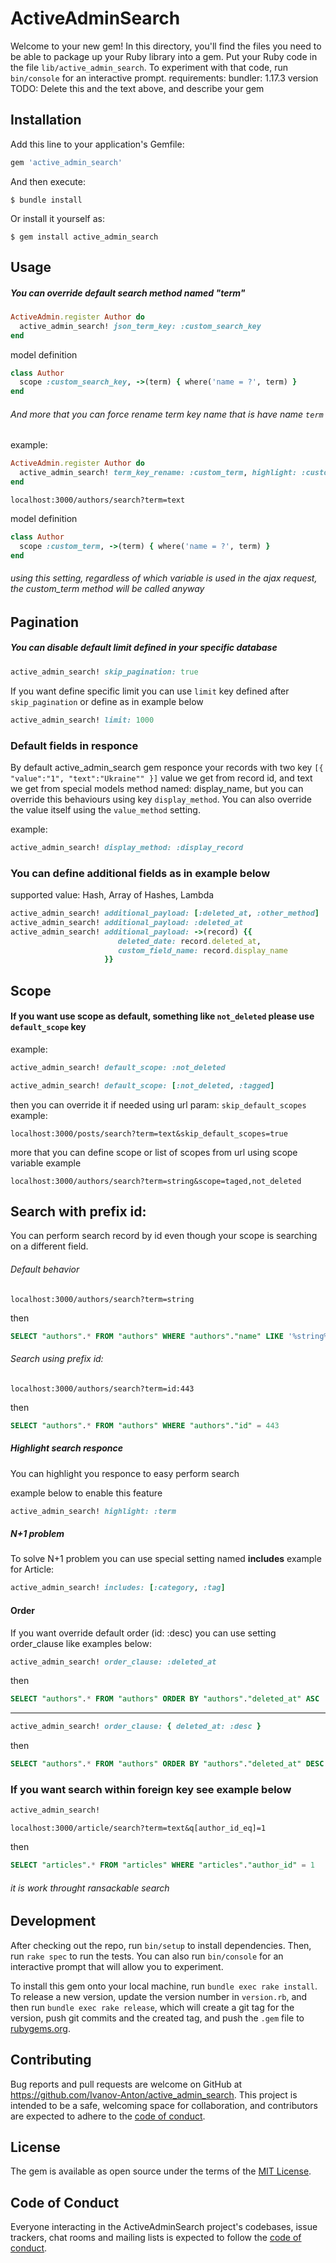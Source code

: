 # ActiveAdminSearch

Welcome to your new gem! In this directory, you'll find the files you need to be able to package up your Ruby library into a gem. Put your Ruby code in the file `lib/active_admin_search`. To experiment with that code, run `bin/console` for an interactive prompt.
requirements:
bundler: 1.17.3 version
TODO: Delete this and the text above, and describe your gem

## Installation

Add this line to your application's Gemfile:

```ruby
gem 'active_admin_search'
```

And then execute:

    $ bundle install

Or install it yourself as:

    $ gem install active_admin_search

## Usage

##### You can override default search method named "term"

```ruby
ActiveAdmin.register Author do
  active_admin_search! json_term_key: :custom_search_key
end
```

model definition
```ruby
class Author
  scope :custom_search_key, ->(term) { where('name = ?', term) }
end
```

###### And more that you can force rename term key name that is have name `term`

example:
```ruby
ActiveAdmin.register Author do
  active_admin_search! term_key_rename: :custom_term, highlight: :custom_term
end
```
```
localhost:3000/authors/search?term=text
```
model definition
```ruby
class Author
  scope :custom_term, ->(term) { where('name = ?', term) }
end
```
###### using this setting, regardless of which variable is used in the ajax request, the custom_term method will be called anyway

## Pagination
##### You can disable default limit defined in your specific database
```ruby
active_admin_search! skip_pagination: true
```

If you want define specific limit you can use ``limit`` key defined after ```skip_pagination```
or define as in example below
```ruby
active_admin_search! limit: 1000
```

### Default fields in responce

By default active_admin_search gem responce your records with two key ``[{ "value":"1", "text":"Ukraine"" }]``
value we get from record id, and text we get from special models method named: display_name,
but you can override this behaviours using key `display_method`.
You can also override the value itself using the `value_method` setting.

example:
```ruby
active_admin_search! display_method: :display_record
```  
### You can define additional fields as in example below
supported value: Hash, Array of Hashes, Lambda
```ruby
active_admin_search! additional_payload: [:deleted_at, :other_method]
active_admin_search! additional_payload: :deleted_at
active_admin_search! additional_payload: ->(record) {{
                        deleted_date: record.deleted_at,
                        custom_field_name: record.display_name
                     }}
```

## Scope
#### If you want use scope as default, something like `not_deleted` please use `default_scope` key
example:
```ruby
active_admin_search! default_scope: :not_deleted
```
```ruby
active_admin_search! default_scope: [:not_deleted, :tagged]
```

then you can override it if needed using url param: `skip_default_scopes`
example:
```
localhost:3000/posts/search?term=text&skip_default_scopes=true
```
more that you can define scope or list of scopes from url using scope variable
example
```
localhost:3000/authors/search?term=string&scope=taged,not_deleted
```

## Search with prefix id:

You can perform search record by id even though your
scope is searching on a different field.

###### Default behavior
```
localhost:3000/authors/search?term=string
```
then
```sql
SELECT "authors".* FROM "authors" WHERE "authors"."name" LIKE '%string%'
```
###### Search using prefix id:
```
localhost:3000/authors/search?term=id:443
```
then
```sql
SELECT "authors".* FROM "authors" WHERE "authors"."id" = 443
```

##### Highlight search responce
You can highlight you responce to easy perform search

example below to enable this feature
```ruby
active_admin_search! highlight: :term
```

##### N+1 problem

To solve N+1 problem you can use special setting named **includes**
example for Article:
```ruby
active_admin_search! includes: [:category, :tag]
```

#### Order
If you want override default order (id: :desc) you can use setting order_clause like examples below:

```ruby
active_admin_search! order_clause: :deleted_at
```
then
```sql
SELECT "authors".* FROM "authors" ORDER BY "authors"."deleted_at" ASC
```
----------------------------
```ruby
active_admin_search! order_clause: { deleted_at: :desc }
```
then
```sql
SELECT "authors".* FROM "authors" ORDER BY "authors"."deleted_at" DESC
```

### If you want search within foreign key see example below
```ruby
active_admin_search!
```
```
localhost:3000/article/search?term=text&q[author_id_eq]=1
```
then
```sql
SELECT "articles".* FROM "articles" WHERE "articles"."author_id" = 1
```
###### it is work throught ransackable search

## Development

After checking out the repo, run `bin/setup` to install dependencies. Then, run `rake spec` to run the tests. You can also run `bin/console` for an interactive prompt that will allow you to experiment.

To install this gem onto your local machine, run `bundle exec rake install`. To release a new version, update the version number in `version.rb`, and then run `bundle exec rake release`, which will create a git tag for the version, push git commits and the created tag, and push the `.gem` file to [rubygems.org](https://rubygems.org).

## Contributing

Bug reports and pull requests are welcome on GitHub at https://github.com/Ivanov-Anton/active_admin_search. This project is intended to be a safe, welcoming space for collaboration, and contributors are expected to adhere to the [code of conduct](https://github.com/[USERNAME]/active_admin_search/blob/master/CODE_OF_CONDUCT.md).


## License

The gem is available as open source under the terms of the [MIT License](https://opensource.org/licenses/MIT).

## Code of Conduct

Everyone interacting in the ActiveAdminSearch project's codebases, issue trackers, chat rooms and mailing lists is expected to follow the [code of conduct](https://github.com/[USERNAME]/active_admin_search/blob/master/CODE_OF_CONDUCT.md).
